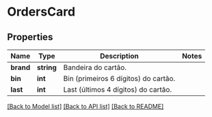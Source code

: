 # OrdersCard

## Properties
Name | Type | Description | Notes
------------ | ------------- | ------------- | -------------
**brand** | **string** | Bandeira do cartão. | 
**bin** | **int** | Bin (primeiros 6 dígitos) do cartão. | 
**last** | **int** | Last (últimos 4 dígitos) do cartão. | 

[[Back to Model list]](../README.md#documentation-for-models) [[Back to API list]](../README.md#documentation-for-api-endpoints) [[Back to README]](../README.md)


